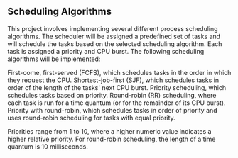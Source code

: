 ## Scheduling Algorithms

This project involves implementing several different process scheduling algorithms. The scheduler will be assigned a predefined set of tasks and will schedule the tasks based on the selected scheduling algorithm. Each task is assigned a priority and CPU burst. The following scheduling algorithms will be implemented:

First-come, first-served (FCFS), which schedules tasks in the order in which they request the CPU. 
Shortest-job-first (SJF), which schedules tasks in order of the length of the tasks' next CPU burst.
Priority scheduling, which schedules tasks based on priority. 
Round-robin (RR) scheduling, where each task is run for a time quantum (or for the remainder of its CPU burst). 
Priority with round-robin, which schedules tasks in order of priority and uses round-robin scheduling for tasks with equal priority.

Priorities range from 1 to 10, where a higher numeric value indicates a higher relative priority. For round-robin scheduling, the length of a time quantum is 10 milliseconds.

